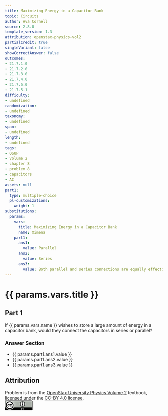 ```yaml
---
title: Maximizing Energy in a Capacitor Bank
topic: Circuits
author: Ava Cornell
source: 2.8.8
template_version: 1.3
attribution: openstax-physics-vol2
partialCredit: true
singleVariant: false
showCorrectAnswer: false
outcomes:
- 21.7.1.0
- 21.7.2.0
- 21.7.3.0
- 21.7.4.0
- 21.7.5.0
- 21.7.5.1
difficulty:
- undefined
randomization:
- undefined
taxonomy:
- undefined
span:
- undefined
length:
- undefined
tags:
- OSUP
- volume 2
- chapter 8
- problem 8
- capacitors
- AC
assets: null
part1:
  type: multiple-choice
  pl-customizations:
    weight: 1
substitutions:
  params:
    vars:
      title: Maximizing Energy in a Capacitor Bank
      name: Ximena
    part1:
      ans1:
        value: Parallel
      ans2:
        value: Series
      ans3:
        value: Both parallel and series connections are equally effective
---
```

# {{ params.vars.title }}

## Part 1

If {{ params.vars.name }} wishes to store a large amount of energy in a capacitor bank, would they connect the capacitors in series or parallel?

### Answer Section

- {{ params.part1.ans1.value }}
- {{ params.part1.ans2.value }}
- {{ params.part1.ans3.value }}

## Attribution

Problem is from the [OpenStax University Physics Volume 2](https://openstax.org/details/books/university-physics-volume-2) textbook, licensed under the [CC-BY 4.0 license](https://creativecommons.org/licenses/by/4.0/).<br>![Image representing the Creative Commons 4.0 BY license.](https://raw.githubusercontent.com/firasm/bits/master/by.png)